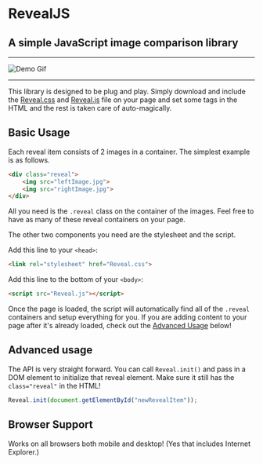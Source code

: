 # RevealJS

## A simple JavaScript image comparison library

------

![Demo Gif](demo.gif)

------

This library is designed to be plug and play. Simply download and include the [Reveal.css](dist/Reveal.css) and [Reveal.js](dist/Reveal.js) file on your page and set some tags in the HTML and the rest is taken care of auto-magically.

## Basic Usage

Each reveal item consists of 2 images in a container. The simplest example is as follows.
```html
<div class="reveal">
    <img src="leftImage.jpg">
    <img src="rightImage.jpg">
</div>
```
All you need is the `.reveal` class on the container of the images. Feel free to have as many of these reveal containers on your page.

The other two components you need are the stylesheet and the script.

Add this line to your `<head>`:
```html
<link rel="stylesheet" href="Reveal.css">
```
Add this line to the bottom of your `<body>`:
```html
<script src="Reveal.js"></script>
```

Once the page is loaded, the script will automatically find all of the `.reveal` containers and setup everything for you. If you are adding content to your page after it's already loaded, check out the [Advanced Usage](#advanced-usage) below!

## Advanced usage

The API is very straight forward. You can call `Reveal.init()` and pass in a DOM element to initialize that reveal element. Make sure it still has the `class="reveal"` in the HTML!

```js
Reveal.init(document.getElementById("newRevealItem"));
```

## Browser Support

Works on all browsers both mobile and desktop! (Yes that includes Internet Explorer.)